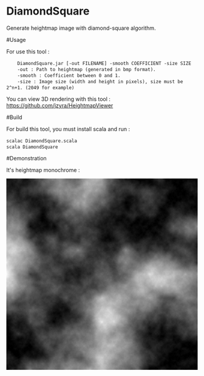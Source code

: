 # DiamondSquare
Generate heightmap image with diamond-square algorithm.

#Usage

For use this tool : 

    	DiamondSquare.jar [-out FILENAME] -smooth COEFFICIENT -size SIZE
    	-out : Path to heightmap (generated in bmp format).
    	-smooth : Coefficient between 0 and 1.
    	-size : Image size (width and height in pixels), size must be 2^n+1. (2049 for example)

You can view 3D rendering with this tool : https://github.com/jzyra/HeightmapViewer

#Build

For build this tool, you must install scala and run : 

    scalac DiamondSquare.scala
    scala DiamondSquare

#Demonstration

It's heightmap monochrome :

![Heightmap](https://raw.githubusercontent.com/jzyra/DiamondSquare/master/example.bmp)
